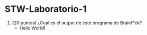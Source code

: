 # STW-Laboratorio-1

1. (20 puntos) ¿Cuál es el output de éste programa de Brainf*ck?
    - Hello World!


